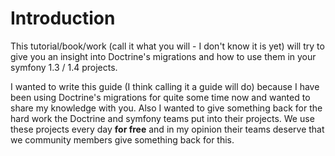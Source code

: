 # Introduction

This tutorial/book/work (call it what you will - I don't know it is yet) will try to give you an insight into Doctrine's migrations and how to use them in your symfony 1.3 / 1.4 projects.

I wanted to write this guide (I think calling it a guide will do) because I have been using Doctrine's migrations for quite some time now and wanted to share my knowledge with you. Also I wanted to give something back for the hard work the Doctrine and symfony teams put into their projects. We use these projects every day **for free** and in my opinion their teams deserve that we community members give something back for this.
